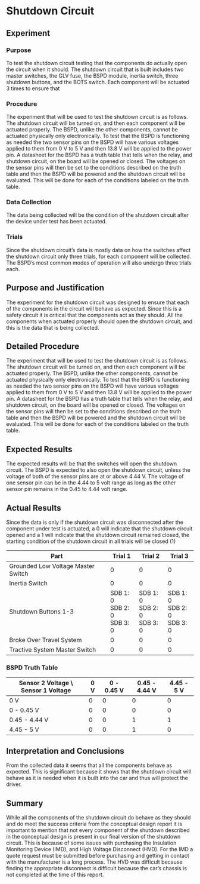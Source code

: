 # Shutdown Circuit

## Experiment

### Purpose
To test the shutdown circuit testing that the components do actually open the circuit when it should. The shutdown circuit that is built includes two master switches, the GLV fuse, the BSPD module, inertia switch, three shutdown buttons, and the BOTS switch. Each component will be actuated 3 times to ensure that  

### Procedure
The experiment that will be used to test the shutdown circuit is as follows. The shutdown circuit will be turned on, and then each component will be actuated properly. The BSPD, unlike the other components, cannot be actuated physically only electronically. To test that the BSPD is functioning as needed the two sensor pins on the BSPD will have various voltages applied to them from 0 V to 5 V and then 13.8 V will be applied to the power pin. A datasheet for the BSPD has a truth table that tells when the relay, and shutdown circuit, on the board will be opened or closed. The voltages on the sensor pins will then be set to the conditions described on the truth table and then the BSPD will be powered and the shutdown circuit will be evaluated. This will be done for each of the conditions labeled on the truth table. 

### Data Collection
The data being collected will be the condition of the shutdown circuit after the device under test has been actuated. 

### Trials
Since the shutdown circuit’s data is mostly data on how the switches affect the shutdown circuit only three trials, for each component will be collected. The BSPD’s most common modes of operation will also undergo three trials each. 

## Purpose and Justification
The experiment for the shutdown circuit was designed to ensure that each of the components in the circuit will behave as expected. Since this is a safety circuit it is critical that the components act as they should. All the components when actuated properly should open the shutdown circuit, and this is the data that is being collected. 

## Detailed Procedure
The experiment that will be used to test the shutdown circuit is as follows. The shutdown circuit will be turned on, and then each component will be actuated properly. The BSPD, unlike the other components, cannot be actuated physically only electronically. To test that the BSPD is functioning as needed the two sensor pins on the BSPD will have various voltages applied to them from 0 V to 5 V and then 13.8 V will be applied to the power pin. A datasheet for the BSPD has a truth table that tells when the relay, and shutdown circuit, on the board will be opened or closed. The voltages on the sensor pins will then be set to the conditions described on the truth table and then the BSPD will be powered and the shutdown circuit will be evaluated. This will be done for each of the conditions labeled on the truth table. 

## Expected Results
The expected results will be that the switches will open the shutdown circuit. The BSPD is expected to also open the shutdown circuit, unless the voltage of both of the sensor pins are at or above 4.44 V. The voltage of one sensor pin can be in the 4.44 to 5 volt range as long as the other sensor pin remains in the 0.45 to 4.44 volt range. 

## Actual Results
Since the data is only if the shutdown circuit was disconnected after the component under test is actuated, a 0 will indicate that the shutdown circuit opened and a 1 will indicate that the shutdown circuit remained closed, the starting condition of the shutdown circuit in all trials will be closed (1)

| Part | Trial 1 | Trial 2 | Trial 3 |
|------|---------|---------|---------|
| Grounded Low Voltage Master Switch | 0 | 0 | 0 |
| Inertia Switch | 0 | 0 | 0 |
| Shutdown Buttons 1-3 | SDB 1: 0<br>SDB 2: 0<br>SDB 3: 0 | SDB 1: 0<br>SDB 2: 0<br>SDB 3: 0 | SDB 1: 0<br>SDB 2: 0<br>SDB 3: 0 |
| Broke Over Travel System | 0 | 0 | 0 |
| Tractive System Master Switch | 0 | 0 | 0 |

### BSPD Truth Table

| Sensor 2 Voltage \ Sensor 1 Voltage | 0 V | 0 - 0.45 V | 0.45 - 4.44 V | 4.45 - 5 V |
|--------------------------------------|-----|-------------|----------------|-------------|
| 0 V | 0 | 0 | 0 | 0 |
| 0 - 0.45 V | 0 | 0 | 0 | 0 |
| 0.45 - 4.44 V | 0 | 0 | 1 | 1 |
| 4.45 - 5 V | 0 | 0 | 1 | 0 |

## Interpretation and Conclusions
From the collected data it seems that all the components behave as expected. This is significant because it shows that the shutdown circuit will behave as it is needed when it is built into the car and thus will protect the driver. 

## Summary
While all the components of the shutdown circuit do behave as they should and do meet the success criteria from the conceptual design report it is important to mention that not every component of the shutdown described in the conceptual design is present in our final version of the shutdown circuit. This is because of some issues with purchasing the Insulation Monitoring Device (IMD), and High Voltage Disconnect (HVD). For the IMD a quote request must be submitted before purchasing and getting in contact with the manufacturer is a long process. The HVD was difficult because finding the appropriate disconnect is difficult because the car’s chassis is not completed at the time of this report.
